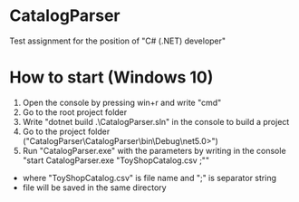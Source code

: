 # CatalogParser
Test assignment for the position of "C# (.NET) developer" 
# How to start (Windows 10)
1) Open the console by pressing win+r and write "cmd"
2) Go to the root project folder
3) Write "dotnet build .\CatalogParser.sln" in the console to build a project
4) Go to the project folder ("CatalogParser\CatalogParser\bin\Debug\net5.0>")
5) Run "CatalogParser.exe" with the parameters by writing in the console "start CatalogParser.exe "ToyShopCatalog.csv ;""
* where "ToyShopCatalog.csv" is file name and ";" is separator string
* file will be saved in the same directory
